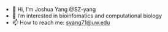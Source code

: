 - 👋 Hi, I’m Joshua Yang @SZ-yang
- 👀 I’m interested in bioinfomatics and computational biology 
- 📫 How to reach me: syang71@uw.edu

